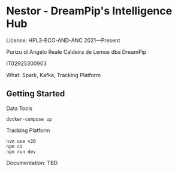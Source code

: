 # Nestor - DreamPip's Intelligence Hub

License: HPL3-ECO-AND-ANC 2021—Present

Purizu di Angelo Reale Caldeira de Lemos dba DreamPip

IT02925300903

What: Spark, Kafka, Tracking Platform

## Getting Started
Data Tools
```
docker-compose up
```

Tracking Platform
```
nvm use v20
npm ci
npm run dev
```

Documentation: TBD
